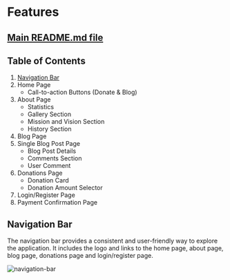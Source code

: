 # Features
## [Main README.md file](https://github.com/FlorinMiron98/ReLeaf/blob/main/README.md)
## Table of Contents
1. [Navigation Bar](#navigation-bar)
2. Home Page
   - Call-to-action Buttons (Donate & Blog)
3. About Page
   - Statistics
   - Gallery Section
   - Mission and Vision Section
   - History Section
4. Blog Page
5. Single Blog Post Page
   - Blog Post Details
   - Comments Section
   - User Comment
6. Donations Page
   - Donation Card
   - Donation Amount Selector
7. Login/Register Page
8. Payment Confirmation Page

## Navigation Bar
The navigation bar provides a consistent and user-friendly way to explore the application. It includes the logo and links to the home page, about page, blog page, donations page and login/register page.

![navigation-bar](https://github.com/user-attachments/assets/51aaa50e-d615-4d07-96ed-4bdd011d3b64)

